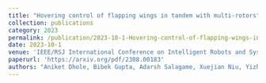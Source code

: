 ```yaml
---
title: "Hovering control of flapping wings in tandem with multi-rotors"
collection: publications
category: 2023
permalink: /publication/2023-10-1-Hovering-control-of-flapping-wings-in-tandem-with-multi-rotors
date: 2023-10-1
venue: 'IEEE/RSJ International Conference on Intelligent Robots and Systems (IROS)'
paperurl: 'https://arxiv.org/pdf/2308.00183'
authors: "Aniket Dhole, Bibek Gupta, Adarsh Salagame, Xuejian Niu, Yizhe Xu, Kaushik Venkatesh, <strong>Paul Ghanem</strong>, Ioannis Mandralis, Eric Sihite, Alireza Ramezani"
---
```



